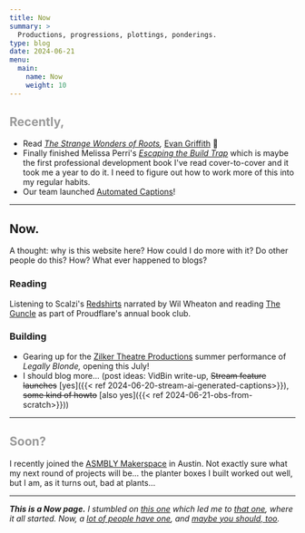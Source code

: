 ```yaml
---
title: Now
summary: >
  Productions, progressions, plottings, ponderings.
type: blog
date: 2024-06-21
menu:
  main:
    name: Now
    weight: 10
---
```


<h2 style="color: #999;">Recently,</h2>

- Read _[The Strange Wonders of Roots](https://bookshop.org/p/books/the-strange-wonders-of-roots-evan-griffith/20611594?ean=9780063287969),_
  [Evan Griffith](https://www.evangriffithbooks.com/) 💙
- Finally finished Melissa Perri's _[Escaping the Build Trap](https://www.oreilly.com/library/view/escaping-the-build/9781491973783/)_
  which is maybe the first professional development book I've read cover-to-cover
  and it took me a year to do it. I need to figure out how to work more of this
  into my regular habits.
- Our team launched [Automated Captions](https://blog.cloudflare.com/stream-automatic-captions-with-ai)!

---

## Now.

A thought: why is this website here? How could I do more with it? Do other people
do this? How? What ever happened to blogs?

### Reading

Listening to Scalzi's [Redshirts](https://www.audible.com/pd/Redshirts-Audiobook/B007SP2LPM)
narrated by Wil Wheaton and reading
[The Guncle](https://bookshop.org/p/books/the-guncle-steven-rowley/16519843) as
part of Proudflare's annual book club.

### Building

- Gearing up for the [Zilker Theatre Productions](https://zilker.org) summer
  performance of _Legally Blonde,_ opening this July!
- I should blog more... (post ideas: VidBin write-up, ~~Stream feature launches~~
  [yes]({{< ref 2024-06-20-stream-ai-generated-captions>}}),
  ~~some kind of howto~~ [also yes]({{< ref 2024-06-21-obs-from-scratch>}}))

---

<h2 style="color: #999;">Soon?</h2>

I recently joined the [ASMBLY Makerspace](https://asmbly.org/) in Austin. Not
exactly sure what my next round of projects will be... the planter boxes I
built worked out well, but I am, as it turns out, bad at plants...


---

_**This is a Now page.** I stumbled on [this one](https://taylor.town/now) which
led me to [that one](https://sive.rs/now), where it all started. Now,
a [lot of people have one](https://nownownow.com/), and
[maybe you should, too](https://sive.rs/nowff)._
